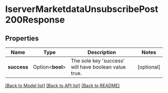 # IserverMarketdataUnsubscribePost200Response

## Properties

Name | Type | Description | Notes
------------ | ------------- | ------------- | -------------
**success** | Option<**bool**> | The sole key 'success' will have boolean value true. | [optional]

[[Back to Model list]](../README.md#documentation-for-models) [[Back to API list]](../README.md#documentation-for-api-endpoints) [[Back to README]](../README.md)


